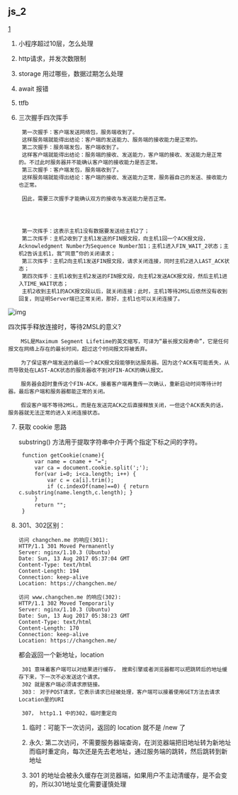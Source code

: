 ## js_2

[1](https://juejin.im/post/5d9c284b518825095879e7a5)


1. 小程序超过10层，怎么处理
2. http请求，并发次数限制
3. storage 用过哪些，数据过期怎么处理
4. await 报错
5. ttfb
6. 三次握手四次挥手

	
		第一次握手：客户端发送网络包，服务端收到了。
		这样服务端就能得出结论：客户端的发送能力、服务端的接收能力是正常的。
		第二次握手：服务端发包，客户端收到了。
		这样客户端就能得出结论：服务端的接收、发送能力，客户端的接收、发送能力是正常的。不过此时服务器并不能确认客户端的接收能力是否正常。
		第三次握手：客户端发包，服务端收到了。
		这样服务端就能得出结论：客户端的接收、发送能力正常，服务器自己的发送、接收能力也正常。
		
		因此，需要三次握手才能确认双方的接收与发送能力是否正常。
	
	
	
	
		第一次挥手：这表示主机1没有数据要发送给主机2了；
		第二次挥手：主机2收到了主机1发送的FIN报文段，向主机1回一个ACK报文段，Acknowledgment Number为Sequence Number加1；主机1进入FIN_WAIT_2状态；主机2告诉主机1，我“同意”你的关闭请求；
		第三次挥手：主机2向主机1发送FIN报文段，请求关闭连接，同时主机2进入LAST_ACK状态；
		第四次挥手：主机1收到主机2发送的FIN报文段，向主机2发送ACK报文段，然后主机1进入TIME_WAIT状态；
		主机2收到主机1的ACK报文段以后，就关闭连接；此时，主机1等待2MSL后依然没有收到回复，则证明Server端已正常关闭，那好，主机1也可以关闭连接了。
	
	
![img](https://img-blog.csdn.net/20160926193227287?watermark/2/text/aHR0cDovL2Jsb2cuY3Nkbi5uZXQv/font/5a6L5L2T/fontsize/400/fill/I0JBQkFCMA==/dissolve/70/gravity/Center)


 四次挥手释放连接时，等待2MSL的意义?
	
		MSL是Maximum Segment Lifetime的英文缩写，可译为“最长报文段寿命”，它是任何报文在网络上存在的最长时间，超过这个时间报文将被丢弃。
		
		为了保证客户端发送的最后一个ACK报文段能够到达服务器。因为这个ACK有可能丢失，从而导致处在LAST-ACK状态的服务器收不到对FIN-ACK的确认报文。
		
		服务器会超时重传这个FIN-ACK，接着客户端再重传一次确认，重新启动时间等待计时器。最后客户端和服务器都能正常的关闭。
		
		假设客户端不等待2MSL，而是在发送完ACK之后直接释放关闭，一但这个ACK丢失的话，服务器就无法正常的进入关闭连接状态。
	

7. 获取 cookie 思路

	substring() 方法用于提取字符串中介于两个指定下标之间的字符。

		function getCookie(cname){
		    var name = cname + "=";
		    var ca = document.cookie.split(';');
		    for(var i=0; i<ca.length; i++) {
		        var c = ca[i].trim();
		        if (c.indexOf(name)==0) { return c.substring(name.length,c.length); }
		    }
		    return "";
		}	
	
8. 301、302区别：  


	```
	访问 changchen.me 的响应(301):
	HTTP/1.1 301 Moved Permanently
	Server: nginx/1.10.3 (Ubuntu)
	Date: Sun, 13 Aug 2017 05:37:04 GMT
	Content-Type: text/html
	Content-Length: 194
	Connection: keep-alive
	Location: https://changchen.me/
	
	访问 www.changchen.me 的响应(302):
	HTTP/1.1 302 Moved Temporarily
	Server: nginx/1.10.3 (Ubuntu)
	Date: Sun, 13 Aug 2017 05:38:23 GMT
	Content-Type: text/html
	Content-Length: 170
	Connection: keep-alive
	Location: https://changchen.me/
	```
	
	都会返回一个新地址，location

		301 意味着客户端可以对结果进行缓存， 搜索引擎或者浏览器都可以把跳转后的地址缓存下来，下一次不必发送这个请求。  
		302 就是客户端必须请求原链接。	 
		303： 对于POST请求，它表示请求已经被处理，客户端可以接着使用GET方法去请求Location里的URI 
		
		307， http1.1 中的302，临时重定向


	1. 临时：可能下一次访问，返回的 location 就不是 /new 了
	2. 永久: 第二次访问，不需要服务器端查询，在浏览器端把旧地址转为新地址
	而临时重定向，每次还是先去老地址，通过服务端的跳转，然后跳转到新地址
	
	3. 301 的地址会被永久缓存在浏览器端，如果用户不主动清缓存，是不会变的，所以301地址变化需要谨慎处理